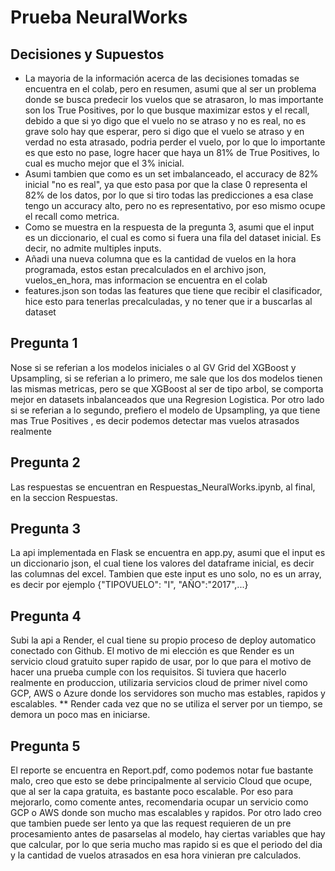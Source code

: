 # Prueba NeuralWorks

## Decisiones y Supuestos

- La mayoria de la información acerca de las decisiones tomadas se encuentra en el colab, pero en resumen, asumi que al ser un
  problema donde se busca predecir los vuelos que se atrasaron, lo mas importante son los True Positives, por lo que busque
  maximizar estos y el recall, debido a que si yo digo que el vuelo no se atraso y no es real, no es grave solo hay que esperar, pero
  si digo que el vuelo se atraso y en verdad no esta atrasado, podria perder el vuelo, por lo que lo importante es que esto no pase,
  logre hacer que haya un 81% de True Positives, lo cual es mucho mejor que el 3% inicial.
- Asumi tambien que como es un set imbalanceado, el accuracy de 82% inicial "no es real", ya que esto pasa por que la clase 0 representa el 82% de los datos, por lo que si tiro todas las predicciones a esa clase tengo un accuracy alto, pero no es representativo, por eso mismo ocupe el recall como metrica.
- Como se muestra en la respuesta de la pregunta 3, asumi que el input es un diccionario, el cual es como si fuera una fila del
  dataset inicial. Es decir, no admite multiples inputs.
- Añadi una nueva columna que es la cantidad de vuelos en la hora programada, estos estan precalculados en el archivo json, vuelos_en_hora, mas informacion se encuentra en el colab
- features.json son todas las features que tiene que recibir el clasificador, hice esto para tenerlas precalculadas, y no tener que
  ir a buscarlas al dataset

## Pregunta 1

Nose si se referian a los modelos iniciales o al GV Grid del XGBoost y Upsampling, si se referian a lo primero, me sale que los
dos modelos tienen las mismas metricas, pero se que XGBoost al ser de tipo arbol, se comporta mejor en datasets inbalanceados
que una Regresion Logistica. Por otro lado si se referian a lo segundo, prefiero el modelo de Upsampling, ya que tiene mas True Positives , es decir podemos detectar mas vuelos atrasados realmente

## Pregunta 2

Las respuestas se encuentran en Respuestas_NeuralWorks.ipynb, al final, en la seccion Respuestas.

## Pregunta 3

La api implementada en Flask se encuentra en app.py, asumi que el input es un diccionario json, el cual tiene los
valores del dataframe inicial, es decir las columnas del excel. Tambien que este input es uno solo, no es un array,
es decir por ejemplo {"TIPOVUELO": "I", "AÑO":"2017",...}

## Pregunta 4

Subi la api a Render, el cual tiene su propio proceso de deploy automatico conectado con Github. El motivo de mi
elección es que Render es un servicio cloud gratuito super rapido de usar, por lo que para el motivo de hacer una
prueba cumple con los requisitos. Si tuviera que hacerlo realmente en produccion, utilizaria servicios cloud de primer nivel
como GCP, AWS o Azure donde los servidores son mucho mas estables, rapidos y escalables. \*\* Render cada vez que no se utiliza el server
por un tiempo, se demora un poco mas en iniciarse.

## Pregunta 5

El reporte se encuentra en Report.pdf, como podemos notar fue bastante malo, creo que esto se debe principalmente al servicio Cloud que ocupe, que al ser la capa gratuita, es bastante poco escalable. Por eso para mejorarlo, como comente antes, recomendaria ocupar un servicio como GCP o AWS donde son mucho mas escalables y rapidos. Por otro lado creo que tambien puede ser lento ya que las request requieren de un pre procesamiento antes de pasarselas al modelo, hay ciertas variables que hay que calcular, por lo que seria mucho mas rapido si es que el periodo del dia y la cantidad de vuelos atrasados en esa hora vinieran pre calculados.
